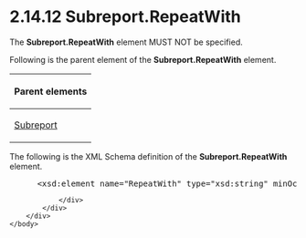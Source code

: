 <html dir="LTR" xmlns:mshelp="http://msdn.microsoft.com/mshelp" xmlns:ddue="http://ddue.schemas.microsoft.com/authoring/2003/5" xmlns:xlink="http://www.w3.org/1999/xlink" xmlns:tool="http://www.microsoft.com/tooltip">
    <head>
        <meta http-equiv="Content-Type" content="text/html; CHARSET=utf-8"></meta>
        <meta name="save" content="history"></meta>
        <title>2.14.12 Subreport.RepeatWith</title>
        <xml>
            <mshelp:toctitle title="2.14.12 Subreport.RepeatWith"></mshelp:toctitle>
            <mshelp:rltitle title="[MS-RDL]: Subreport.RepeatWith"></mshelp:rltitle>
            <mshelp:keyword index="A" term="c4defa0a-4434-4d41-99a6-676bbef717a4"></mshelp:keyword>
            <mshelp:attr name="DCSext.ContentType" value="open specification"></mshelp:attr>
            <mshelp:attr name="AssetID" value="c4defa0a-4434-4d41-99a6-676bbef717a4"></mshelp:attr>
            <mshelp:attr name="TopicType" value="kbRef"></mshelp:attr>
            <mshelp:attr name="DCSext.Title" value="[MS-RDL]: Subreport.RepeatWith" />
        </xml>
    </head>
    <body>
        <div id="header">
            <h1 class="heading">2.14.12 Subreport.RepeatWith</h1>
        </div>
        <div id="mainSection">
            <div id="mainBody">
                <div id="allHistory" class="saveHistory"></div>
                <div id="sectionSection0" class="section" name="collapseableSection">
                    

<p>The <b>Subreport.RepeatWith</b> element MUST NOT be
specified.</p>

<p>Following is the parent element of the <b>Subreport.RepeatWith</b>
element.</p>

<table>
 <thead>
  <tr>
   <th>
   <p>Parent elements</p>
   </th>
  </tr>
 </thead>
 <tr>
  <td>
  <p><a href="04d4d6d6-e103-48fc-b4f7-bf5b4a7e56e5.md">Subreport</a></p>
  </td>
 </tr>
</table>

<p>The following is the XML Schema definition of the <b>Subreport.RepeatWith</b>
element.</p>

<dl>
<dd>
<div><pre> &lt;xsd:element name=&quot;RepeatWith&quot; type=&quot;xsd:string&quot; minOccurs=&quot;0&quot; /&gt;
</pre></div>
</dd></dl>


                </div>
            </div>
        </div>
    </body>
</html>